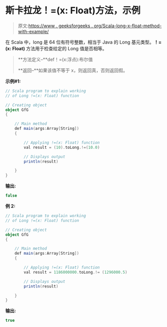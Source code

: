 # 斯卡拉龙！=(x: Float)方法，示例

> 原文:[https://www . geeksforgeeks . org/Scala-long-x-float-method-with-example/](https://www.geeksforgeeks.org/scala-long-x-float-method-with-example/)

在 Scala 中，long 是 64 位有符号整数，相当于 Java 的 Long 基元类型。**！=(x: Float)** 方法用于检查给定的 Long 值是否相等。

> **方法定义–**def！=(x:浮点):布尔值
> 
> **返回–**如果该值不等于 x，则返回真，否则返回假。

**示例#1:**

```scala
// Scala program to explain working 
// of Long !=(x: Float) function

// Creating object
object GfG
{ 

    // Main method
    def main(args:Array[String])
    {

        // Applying !=(x: Float) function
        val result = (10).toLong.!=(10.0)

        // Displays output
        println(result)

    }
} 
```

**输出:**

```scala
false
```

**例 2:**

```scala
// Scala program to explain working
// of Long !=(x: Float) function

// Creating object
object GfG
{ 

    // Main method
    def main(args:Array[String])
    {

        // Applying !=(x: Float) function
        val result = 1186000000.toLong.!= (1296000.5)

        // Displays output
        println(result)

    }
} 
```

**输出:**

```scala
true
```